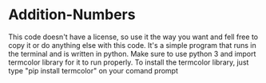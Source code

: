 # Addition-Numbers
This code doesn't have a license, so use it the way you want and fell free to copy it or do anything else with this code. 
It's a simple program that runs in the terminal and is written in python. 
Make sure to use python 3 and import termcolor library for it to run properly.
To install the termcolor library, just type "pip install termcolor" on your comand prompt
